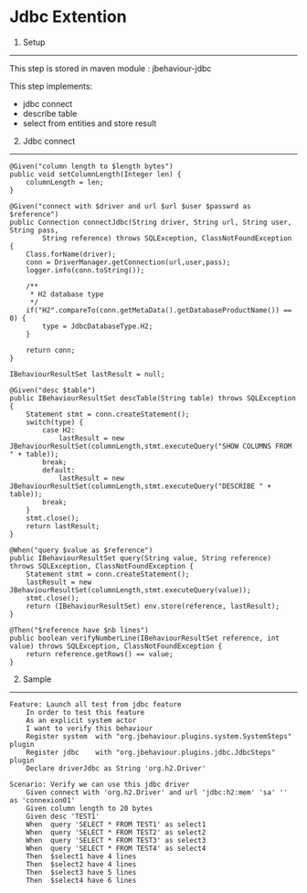 Jdbc Extention
==============

1. Setup
--------

This step is stored in maven module : jbehaviour-jdbc

This step implements:
- jdbc connect
- describe table
- select from entities and store result

2. Jdbc connect
---------------

	@Given("column length to $length bytes")
	public void setColumnLength(Integer len) {
		columnLength = len;
	}

	@Given("connect with $driver and url $url $user $passwrd as $reference")
	public Connection connectJdbc(String driver, String url, String user, String pass,
			String reference) throws SQLException, ClassNotFoundException {
		Class.forName(driver);
        conn = DriverManager.getConnection(url,user,pass);
        logger.info(conn.toString());
        
        /**
         * H2 database type
         */
        if("H2".compareTo(conn.getMetaData().getDatabaseProductName()) == 0) {
        	type = JdbcDatabaseType.H2;
        }

        return conn;
	}

	IBehaviourResultSet lastResult = null;

	@Given("desc $table")
	public IBehaviourResultSet descTable(String table) throws SQLException {
		Statement stmt = conn.createStatement();
		switch(type) {
			case H2:
				lastResult = new JBehaviourResultSet(columnLength,stmt.executeQuery("SHOW COLUMNS FROM " + table));
			break;
			default:
				lastResult = new JBehaviourResultSet(columnLength,stmt.executeQuery("DESCRIBE " + table));
			break;
		}
		stmt.close();
        return lastResult;
	}

	@When("query $value as $reference")
	public IBehaviourResultSet query(String value, String reference) throws SQLException, ClassNotFoundException {
		Statement stmt = conn.createStatement();
		lastResult = new JBehaviourResultSet(columnLength,stmt.executeQuery(value));
		stmt.close();
        return (IBehaviourResultSet) env.store(reference, lastResult);
	}

	@Then("$reference have $nb lines")
	public boolean verifyNumberLine(IBehaviourResultSet reference, int value) throws SQLException, ClassNotFoundException {
		return reference.getRows() == value;
	}



2. Sample
---------

	Feature: Launch all test from jdbc feature
		In order to test this feature
		As an explicit system actor
		I want to verify this behaviour
		Register system  with "org.jbehaviour.plugins.system.SystemSteps" plugin
		Register jdbc    with "org.jbehaviour.plugins.jdbc.JdbcSteps" plugin
		Declare driverJdbc as String 'org.h2.Driver'

	Scenario: Verify we can use this jdbc driver
		Given connect with 'org.h2.Driver' and url 'jdbc:h2:mem' 'sa' '' as 'connexion01'
		Given column length to 20 bytes
		Given desc 'TEST1'
		When  query 'SELECT * FROM TEST1' as select1
		When  query 'SELECT * FROM TEST2' as select2
		When  query 'SELECT * FROM TEST3' as select3
		When  query 'SELECT * FROM TEST4' as select4
		Then  $select1 have 4 lines
		Then  $select2 have 4 lines
		Then  $select3 have 5 lines
		Then  $select4 have 6 lines
